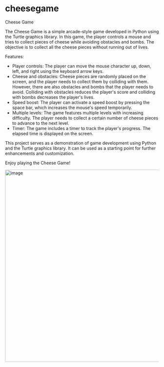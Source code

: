 # cheesegame
Cheese Game

The Cheese Game is a simple arcade-style game developed in Python using the Turtle graphics library. In this game, the player controls a mouse and tries to collect pieces of cheese while avoiding obstacles and bombs. The objective is to collect all the cheese pieces without running out of lives.

Features:
- Player controls: The player can move the mouse character up, down, left, and right using the keyboard arrow keys.
- Cheese and obstacles: Cheese pieces are randomly placed on the screen, and the player needs to collect them by colliding with them. However, there are also obstacles and bombs that the player needs to avoid. Colliding with obstacles reduces the player's score and colliding with bombs decreases the player's lives.
- Speed boost: The player can activate a speed boost by pressing the space bar, which increases the mouse's speed temporarily.
- Multiple levels: The game features multiple levels with increasing difficulty. The player needs to collect a certain number of cheese pieces to advance to the next level.
- Timer: The game includes a timer to track the player's progress. The elapsed time is displayed on the screen.

This project serves as a demonstration of game development using Python and the Turtle graphics library. It can be used as a starting point for further enhancements and customization.

Enjoy playing the Cheese Game!



<img width="629" alt="image" src="https://github.com/floatsinkfc/cheesegame/assets/130110460/532ed71b-4b61-4509-9c35-79fd8b8c6aa7">
